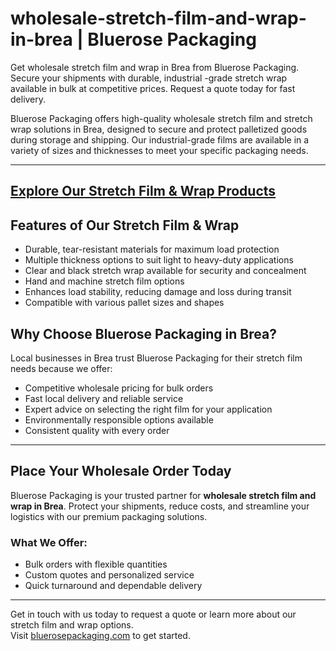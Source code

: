 # wholesale-stretch-film-and-wrap-in-brea | Bluerose Packaging

Get wholesale stretch film and wrap in Brea from Bluerose Packaging. Secure your shipments with durable, industrial -grade stretch wrap available in bulk at competitive prices. Request a quote today for fast delivery.

Bluerose Packaging offers high-quality wholesale stretch film and stretch wrap solutions in Brea, designed to secure and protect palletized goods during storage and shipping. Our industrial-grade films are available in a variety of sizes and thicknesses to meet your specific packaging needs.

---
[Explore Our Stretch Film & Wrap Products](https://www.bluerosepackaging.com/product-category/stock-products/stretch-film-stretch-wrap/)
---

## Features of Our Stretch Film & Wrap

- Durable, tear-resistant materials for maximum load protection  
- Multiple thickness options to suit light to heavy-duty applications  
- Clear and black stretch wrap available for security and concealment  
- Hand and machine stretch film options  
- Enhances load stability, reducing damage and loss during transit  
- Compatible with various pallet sizes and shapes  

## Why Choose Bluerose Packaging in Brea?

Local businesses in Brea trust Bluerose Packaging for their stretch film needs because we offer:

- Competitive wholesale pricing for bulk orders  
- Fast local delivery and reliable service  
- Expert advice on selecting the right film for your application  
- Environmentally responsible options available  
- Consistent quality with every order  

---

## Place Your Wholesale Order Today

Bluerose Packaging is your trusted partner for **wholesale stretch film and wrap in Brea**. Protect your shipments, reduce costs, and streamline your logistics with our premium packaging solutions.

### What We Offer:

- Bulk orders with flexible quantities  
- Custom quotes and personalized service  
- Quick turnaround and dependable delivery  

---

Get in touch with us today to request a quote or learn more about our stretch film and wrap options.  
Visit [bluerosepackaging.com](https://www.bluerosepackaging.com) to get started.
